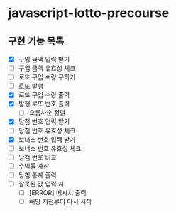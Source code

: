 # javascript-lotto-precourse

## 구현 기능 목록

- [x] 구입 금액 입력 받기
- [ ] 구입 금액 유효성 체크
- [ ] 로또 구입 수량 구하기
- [ ] 로또 발행
- [x] 로또 구입 수량 출력
- [x] 발행 로또 번호 출력
  - [ ] 오름차순 정렬
- [x] 당첨 번호 입력 받기
- [ ] 당첨 번호 유효성 체크
- [x] 보너스 번호 입력 받기
- [ ] 보너스 번호 유효성 체크
- [ ] 당첨 번호 비교
- [ ] 수익률 계산
- [ ] 당첨 통계 출력
- [ ] 잘못된 값 입력 시
  - [ ] [ERROR] 메시지 출력
  - [ ] 해당 지점부터 다시 시작
